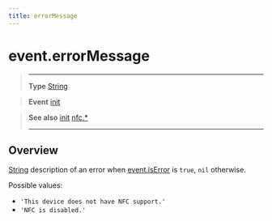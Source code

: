 ```yaml
---
title: errorMessage
---
```

# event.errorMessage

> --------------------- ------------------------------------------------------------------------------------------
> __Type__              [String](https://docs.coronalabs.com/api/type/String.html)

> __Event__             [init](/plugin/nfc/event/init/)

> __See also__          [init](/plugin/nfc/event/init/)
>						[nfc.*](/plugin/nfc/)
> --------------------- ------------------------------------------------------------------------------------------

## Overview

[String](https://docs.coronalabs.com/api/type/String.html) description of an error when [event.isError](/plugin/nfc/event/init/isError) is `true`, `nil` otherwise.

Possible values:

- `'This device does not have NFC support.'`
- `'NFC is disabled.'`